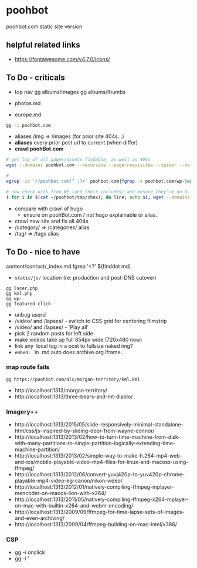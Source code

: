 
# poohbot

poohbot.com static site version

## helpful related links
- https://fontawesome.com/v4.7.0/icons/

## To Do - criticals
- top nav
gg albums/images
gg albums/thumbs

- photos.md
- europe.md
```bash
gg -i poohbot.com
```
- aliases /img => /images    (for prior site 404s...)
- **aliases** every prior post url to current (when differ)
- **crawl poohBot.com**
```bash
# get log of all pages/assets findable, as well as 404s
wget --domains poohbot.com --recursive --page-requisites --spider --no-directories --no-verbose https://poohbot.com 2>&1 |tee poohbot.com

#
egrep -io '//poohbot.com[^ :]+' poohbot.com|fgrep -v poohbot.com/wp-|egrep -v '/feed/$'|sort -u -o chex

# now check urls from WP (and their includes) and ensure they're on GL now..
( for i in $(cat ~/poohbot/tmp/chex); do line; echo $i; wget --domains poohbot.com --page-requisites --no-verbose http:$i; done ) 2>&1 |tee frog


```
  - compare with crawl of hugo
    - ensure on poohBot.com / not hugo explainable or alias..
- crawl new site and fix all 404s
- /category/ => /categories/ alias
- /tag/      => /tags        alias


## To Do - nice to have
content/contact/_index.md
fgrep '<?' $(finddot md)
- `static/js/` location (re: production and post-DNS cutover)
```
gg lacer.php
gg kml.php
gg wp-
gg featured-click
```
- unbug users!
- /video/ and /lapses/ - switch to CSS grid for centering filmstrip
- /video/ and /lapses/ - 'Play all'
- pick 2 random posts for left side
- make videos take up full 854px wide (720x480 now)
- link any <img> local tag in a post to fullsize naked img?
- `embed: ` in .md auto does archive.org iframe..

### map route fails
```
gg https://poohbot.com/alc/morgan-territory/kml.kml
```
- http://localhost:1313/morgan-territory/
- http://localhost:1313/three-bears-and-mt-diablo/

### Imagery++
- http://localhost:1313/2015/05/slide-responsively-minimal-standalone-htm/css/js-inspired-by-sliding-door-from-wayne-connor/
- http://localhost:1313/2013/02/how-to-turn-time-machine-from-disk-with-many-partitions-to-single-partition-logically-extending-time-machine-partition/
- http://localhost:1313/2013/02/simple-way-to-make-h.264-mp4-web-and-ios/mobile-playable-video-mp4-files-for-linux-and-macosx-using-ffmpeg/
- http://localhost:1313/2012/06/convert-yuvj420p-to-yuv420p-chrome-playable-mp4-video-eg-canon/nikon-video/
- http://localhost:1313/2012/01/natively-compiling-ffmpeg-mplayer-mencoder-on-macos-lion-with-x264/
- http://localhost:1313/2011/05/natively-compiling-ffmpeg-x264-mplayer-on-mac-with-builtin-x264-and-webm-encoding/
- http://localhost:1313/2009/09/ffmpeg-for-time-lapse-sets-of-images-and-even-archiving/
- http://localhost:1313/2009/04/ffmpeg-building-on-mac-intel/x386/

### CSP
- gg -i onclick
- gg -i '<script>' |chopper
- gg '<style[^U]' |chopper |fgrep '<style'
- gg 'style='

---

## Could Use
- layouts/shortcodes/fancybox.html
```go

{{% fancybox path="/post/2019/img" file="k8.png" caption="golly" gallery="the-met" %}}

{{%/* fig class="full"
    src="http://farm5.staticflickr.com/4136/4829260124_57712e570a_o_d.jpg"
    title="One of my favorite touristy-type photos. I secretly waited for the
    good light while we were having fun and took this. Only regret: a stupid
    pole in the top-left corner of the frame I had to clumsily get rid of at
    post-processing."
    link="http://www.flickr.com/photos/alexnormand/4829260124/in/
            set-72157624547713078/" */%}}
```

## archive.org embeds
```html
<iframe src="https://archive.org/embed/ID" width="854" height="480" frameborder="0" webkitallowfullscreen="true" mozallowfullscreen="true" allowfullscreen></iframe>
```

---

## theme setup
- https://themes.gohugo.io/hugo-future-imperfect-slim/
  - `mkdir -p themes`
  - `cd themes`
  - `git submodule add https://github.com/pacollins/hugo-future-imperfect-slim`
  - or if cloned to another machine:
  - `git submodule update --init --recursive`


## initial setup
- https://gohugo.io/hosting-and-deployment/hosting-on-gitlab/
- https://about.gitlab.com/2016/04/07/gitlab-pages-setup/
- https://github.com/pacollins/hugo-future-imperfect-slim/wiki/Staticman-config
- added Git LFS (esp. for imagery / big files and if i future resize/recrop, etc.)
  - `git lfs track "*.jpg"`
- had to sort out http://localhost:1313/post/
- https://gohugo.io/content-management/shortcodes/#youtube
- archive.org video/book embeds
- `hugo` # build public
- `hugo new post/my-first-post.md`


## run and/or make `public/` subdir
- `brew install hugo`
- ensures fresh - removes prior run
- [gogo](gogo)
  - `CTL-C` at any point..


## comments ingesting
https://yasoob.me/posts/running_staticman_on_static_hugo_blog_with_nested_comments/

```bash
wget -qO- 'https://poohbot.com/wp-json/wp/v2/comments?per_page=100' |jq .

cd ~/poohbot; ./comments2json; line; files data/comments|lc; line; grep -h author_url *.json|sort|uniq -c|sort -n; line; grep -rh '"website": ' data/comments/|sort|uniq -c|sort -n; line; files data/comments/|lc

echo -n post/2019/09-techo-tuesday-make-a-free-website-static-site-generators-and-hugo.md |md5
```
